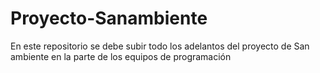 # Proyecto-Sanambiente
En este repositorio se debe subir todo los adelantos del proyecto de San ambiente en la parte de los equipos de programación
